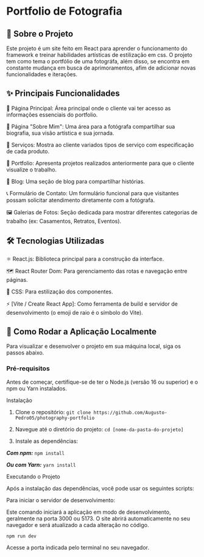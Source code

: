 # Portfolio de Fotografia

## 📖 Sobre o Projeto

<p>Este projeto é um site feito em React para aprender o funcionamento do framework e treinar habilidades artísticas de estilização em css. O projeto tem como tema o portfólio de uma fotográfa, além disso, se encontra em constante mudança em busca de aprimoramentos, afim de adicionar novas funcionalidades e iterações.</p>

## ✨ Principais Funcionalidades

🚩 Página Principal: Área principal onde o cliente vai ter acesso as informações essenciais do portfolio.

👤 Página "Sobre Mim": Uma área para a fotógrafa compartilhar sua biografia, sua visão artística e sua jornada.

🤝 Serviços: Mostra ao cliente variados tipos de serviço com especificação de cada produto.

📓 Portfolio: Apresenta projetos realizados anteriormente para que o cliente visualize o trabalho.

📝 Blog: Uma seção de blog para compartilhar histórias.

📞 Formulário de Contato: Um formulário funcional para que visitantes possam solicitar atendimento diretamente com a fotógrafa.

🖼️ Galerias de Fotos: Seção dedicada para mostrar diferentes categorias de trabalho (ex: Casamentos, Retratos, Eventos).

## 🛠️ Tecnologias Utilizadas

⚛️ React.js: Biblioteca principal para a construção da interface.

🗺️ React Router Dom: Para gerenciamento das rotas e navegação entre páginas.

🎨 CSS: Para estilização dos componentes.

⚡️ [Vite / Create React App]: Como ferramenta de build e servidor de desenvolvimento (o emoji de raio é o símbolo do Vite).

## 🚀 Como Rodar a Aplicação Localmente

Para visualizar e desenvolver o projeto em sua máquina local, siga os passos abaixo.

### Pré-requisitos

Antes de começar, certifique-se de ter o Node.js (versão 16 ou superior) e o npm ou Yarn instalados.

Instalação

1. Clone o repositório:
```git clone https://github.com/Augusto-Pedro05/photography-portfolio```

2. Navegue até o diretório do projeto:
```cd [nome-da-pasta-do-projeto]```

3. Instale as dependências:

***Com npm:***
```npm install```

***Ou com Yarn:***
```yarn install```


Executando o Projeto

Após a instalação das dependências, você pode usar os seguintes scripts:

Para iniciar o servidor de desenvolvimento:

Este comando iniciará a aplicação em modo de desenvolvimento, geralmente na porta 3000 ou 5173. O site abrirá automaticamente no seu navegador e será atualizado a cada alteração no código.

```npm run dev``` 

Acesse a porta indicada pelo terminal no seu navegador.